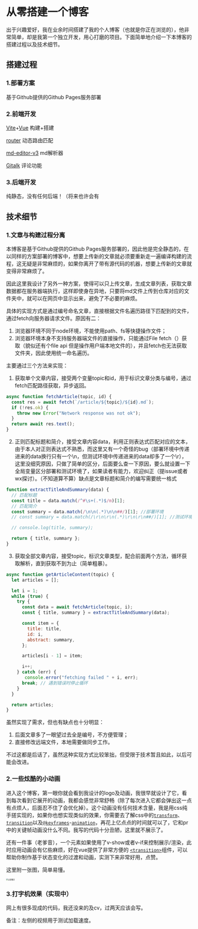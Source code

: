 # 从零搭建一个博客

出于兴趣爱好，我在业余时间搭建了我的个人博客（也就是你正在浏览的），他非常简单，却是我第一个独立开发，用心打磨的项目。下面简单地介绍一下本博客的搭建过程以及技术细节。

## 搭建过程

### 1.部署方案

基于Github提供的Github Pages服务部署

### 2.前端开发

[Vite](https://vitejs.cn/vite3-cn/guide/)+[Vue](https://cn.vuejs.org/) 构建+搭建

[router](https://router.vuejs.org/zh/) 动态路由匹配

[md-editor-v3](https://imzbf.github.io/md-editor-v3/zh-CN/index) md解析器

[Gitalk](https://github.com/gitalk/gitalk/blob/master/readme-cn.md) 评论功能

### 3.后端开发

纯静态，没有任何后端！（将来也许会有

## 技术细节

### 1.文章与构建过程分离

本博客是基于Github提供的Github Pages服务部署的，因此他是完全静态的，在以同样的方案部署的博客中，想要上传新的文章就必须要重新走一遍编译构建的流程，这无疑是非常麻烦的，如果你离开了带有源代码的机器，想要上传新的文章就变得非常麻烦了。



因此这里我设计了另外一种方案，使得可以只上传文章，生成文章列表，获取文章数据都在服务器端执行，这样即使身在异地，只要将md文件上传到仓库对应的文件夹中，就可以在网页中显示出来，避免了不必要的麻烦。



具体的实现方式是通过编号命名文章，直接根据文件名遍历路径下匹配到的文件，通过fetch向服务器请求文件。原因有二：

1. 浏览器环境不同于node环境，不能使用path、fs等快捷操作文件；
2. 浏览器环境本身不支持服务器端文件的直接操作，只能通过File fetch（）获取（貌似还有个file api 但是操作用户端本地文件的），并且fetch也无法获取文件夹，因此使用统一命名遍历。

主要通过三个方法来实现：

1. 获取单个文章内容，接受两个变量topic和id，用于标识文章分类与编号，通过fetch匹配路径获取，异步返回。

```javascript
async function fetchArticle(topic, id) {
  const res = await fetch(`/article/${topic}/${id}.md`);
  if (!res.ok) {
    throw new Error("Network response was not ok");
  }
  return await res.text();
}
```

2. 正则匹配标题和简介，接受文章内容data，利用正则表达式匹配对应的文本，由于本人对正则表达式不熟悉，而这里又有一个奇怪的bug（部署环境中传递进来的data换行只有一个\n，但测试环境中传递进来的data却多了一个\r），这里没细究原因，只做了简单的区分，后面要么查一下原因，要么就设置一下全局变量区分部署和测试环境了，如果读者有能力，欢迎纠正（提issue或者wx探讨）。（不知道算不算）缺点是文章标题和简介的编写需要统一格式

```javascript
function extractTitleAndSummary(data) {
  // 匹配标题
  const title = data.match(/^#\s+(.*)$/m)[1];
  // 匹配简介
  const summary = data.match(/\n\n(.*)\n\n##/)[1]; //部署环境
  // const summary = data.match(/\r\n\r\n(.*)\r\n\r\n##/)[1]; //测试环境

  // console.log(title, summary);

  return { title, summary };
}
```

3. 获取全部文章内容，接受topic，标识文章类型，配合前面两个方法，循环获取解析，直到获取不到为止（简单粗暴）。

```javascript
async function getArticleContent(topic) {
  let articles = [];

  let i = 1;
  while (true) {
    try {
      const data = await fetchArticle(topic, i);
      const { title, summary } = extractTitleAndSummary(data);

      const item = {
        title: title,
        id: i,
        abstract: summary,
      };

      articles[i - 1] = item;

      i++;
    } catch (err) {
       console.error("fetching failed " + i, err);
      break; // 遇到错误时停止循环
    }
  }

  return articles;
}
```

虽然实现了需求，但也有缺点也十分明显：

1. 后面文章多了一眼望过去全是编号，不方便管理；
2. 直接修改远端文件，本地需要做同步工作。

不过这都是后话了，虽然这种实现方式比较笨拙，但受限于技术暂且如此，以后可能会改进。

### 2.一些炫酷的小动画

进入这个博客，第一眼你就会看到我设计的logo及动画，我很早就设计了它，看到每次看到它展开的动画，我都会感觉非常舒畅（除了每次进入它都会弹出这一点有点烦人，后面忍不住了会优化掉）。这个动画没有任何技术含量，我是用css纯手搓实现的，如果你也想实现类似的效果，你需要去了解css中的[`transform`](https://developer.mozilla.org/zh-CN/docs/Web/CSS/transform)、[`transition`](https://developer.mozilla.org/zh-CN/docs/Web/CSS/transition)以及[`@keyframes`](https://developer.mozilla.org/zh-CN/docs/Web/CSS/@keyframes)-[`animation`](https://developer.mozilla.org/zh-CN/docs/Web/CSS/animation)，再花上亿点点的时间就可以了，它和pr中的关键帧动画没什么不同。我写的代码十分丑陋，这里就不展示了。



还有一件事（老爹音），一个元素如果使用了v-show或者v-if来控制展示/渲染，此时应用动画会有亿些麻烦，好在vue提供了非常方便的 [`<transition>`](https://cn.vuejs.org/guide/built-ins/transition)组件，可以帮助你制作基于状态变化的过渡和动画，实测下来非常好用，点赞。

这里附一张图，简单易懂。

<img src="https://cn.vuejs.org/assets/transition-classes.DYG5-69l.png" alt="过渡图示" style="zoom: 33%;" />

### 3.打字机效果（实现中）

网上有很多现成的代码，我还没来的及cv，过两天应该会写。





备注：左侧的视频用于测试加载速度。

